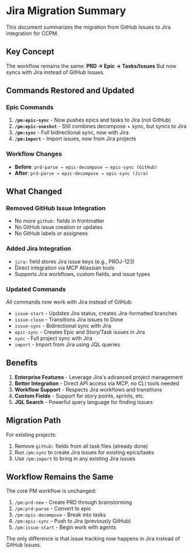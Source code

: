 # Jira Migration Summary

This document summarizes the migration from GitHub Issues to Jira integration for CCPM.

## Key Concept
The workflow remains the same: **PRD → Epic → Tasks/Issues**
But now syncs with Jira instead of GitHub Issues.

## Commands Restored and Updated

### Epic Commands
1. **`/pm:epic-sync`** - Now pushes epics and tasks to Jira (not GitHub)
2. **`/pm:epic-oneshot`** - Still combines decompose + sync, but syncs to Jira
3. **`/pm:sync`** - Full bidirectional sync, now with Jira
4. **`/pm:import`** - Import issues, now from Jira projects

### Workflow Changes
- **Before**: `prd-parse → epic-decompose → epic-sync (GitHub)`
- **After**: `prd-parse → epic-decompose → epic-sync (Jira)`

## What Changed

### Removed GitHub Issue Integration
- No more `github:` fields in frontmatter
- No GitHub issue creation or updates
- No GitHub labels or assignees

### Added Jira Integration
- `jira:` field stores Jira issue keys (e.g., PROJ-123)
- Direct integration via MCP Atlassian tools
- Supports Jira workflows, custom fields, and issue types

### Updated Commands
All commands now work with Jira instead of GitHub:
- `issue-start` - Updates Jira status, creates Jira-formatted branches
- `issue-close` - Transitions Jira issues to Done
- `issue-sync` - Bidirectional sync with Jira
- `epic-sync` - Creates Epic and Story/Task issues in Jira
- `sync` - Full project sync with Jira
- `import` - Import from Jira using JQL queries

## Benefits
1. **Enterprise Features** - Leverage Jira's advanced project management
2. **Better Integration** - Direct API access via MCP, no CLI tools needed
3. **Workflow Support** - Respects Jira workflows and transitions
4. **Custom Fields** - Support for story points, sprints, etc.
5. **JQL Search** - Powerful query language for finding issues

## Migration Path
For existing projects:
1. Remove `github:` fields from all task files (already done)
2. Run `/pm:sync` to create Jira issues for existing epics/tasks
3. Use `/pm:import` to bring in any existing Jira issues

## Workflow Remains the Same
The core PM workflow is unchanged:
1. `/pm:prd-new` - Create PRD through brainstorming
2. `/pm:prd-parse` - Convert to epic
3. `/pm:epic-decompose` - Break into tasks
4. `/pm:epic-sync` - Push to Jira (previously GitHub)
5. `/pm:issue-start` - Begin work with agents

The only difference is that issue tracking now happens in Jira instead of GitHub Issues.